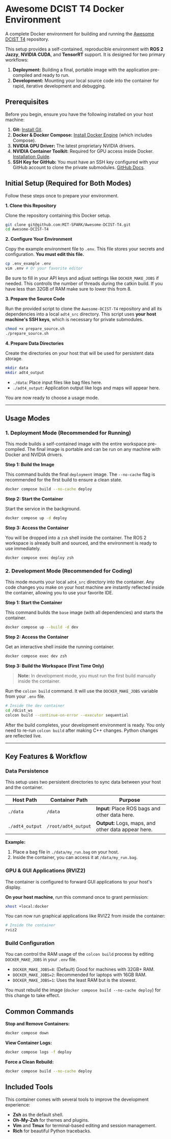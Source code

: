 # Awesome DCIST T4 Docker Environment

A complete Docker environment for building and running the [Awesome DCIST T4](https://github.com/MIT-SPARK/Awesome-DCIST-T4) repository.

This setup provides a self-contained, reproducible environment with **ROS 2 Jazzy**, **NVIDIA CUDA**, and **TensorRT** support. It is designed for two primary workflows:
1.  **Deployment:** Building a final, portable image with the application pre-compiled and ready to run.
2.  **Development:** Mounting your local source code into the container for rapid, iterative development and debugging.

## Prerequisites

Before you begin, ensure you have the following installed on your host machine:

1.  **Git:** [Install Git](https://git-scm.com/book/en/v2/Getting-Started-Installing-Git).
2.  **Docker & Docker Compose:** [Install Docker Engine](https://docs.docker.com/engine/install/) (which includes Compose).
3.  **NVIDIA GPU Driver:** The latest proprietary NVIDIA drivers.
4.  **NVIDIA Container Toolkit:** Required for GPU access inside Docker. [Installation Guide](https://docs.nvidia.com/datacenter/cloud-native/container-toolkit/latest/install-guide.html).
5.  **SSH Key for GitHub:** You must have an SSH key configured with your GitHub account to clone the private submodules. [GitHub Docs](https://docs.github.com/en/authentication/connecting-to-github-with-ssh).

## Initial Setup (Required for Both Modes)

Follow these steps once to prepare your environment.

**1. Clone this Repository**

Clone the repository containing this Docker setup.
```bash
git clone git@github.com:MIT-SPARK/Awesome-DCIST-T4.git
cd Awesome-DCIST-T4
```

**2. Configure Your Environment**

Copy the example environment file to `.env`. This file stores your secrets and configuration. **You must edit this file.**
```bash
cp .env_example .env
vim .env # Or your favorite editor
```
Be sure to fill in your API keys and adjust settings like `DOCKER_MAKE_JOBS` if needed. This controlls the number of threads during the catkin build. If you have less than 32GB of RAM make sure to lower this from 8.

**3. Prepare the Source Code**

Run the provided script to clone the `Awesome-DCIST-T4` repository and all its dependencies into a local `adt4_src` directory. This script uses **your host machine's SSH keys**, which is necessary for private submodules.
```bash
chmod +x prepare_source.sh
./prepare_source.sh
```

**4. Prepare Data Directories**

Create the directories on your host that will be used for persistent data storage.
```bash
mkdir data
mkdir adt4_output
```
-   `./data`: Place input files like bag files here.
-   `./adt4_output`: Application output like logs and maps will appear here.

You are now ready to choose a usage mode.

---

## Usage Modes

### 1. Deployment Mode (Recommended for Running)

This mode builds a self-contained image with the entire workspace pre-compiled. The final image is portable and can be run on any machine with Docker and NVIDIA drivers.

**Step 1: Build the Image**

This command builds the final `deployment` image. The `--no-cache` flag is recommended for the first build to ensure a clean state.
```bash
docker compose build --no-cache deploy
```

**Step 2: Start the Container**

Start the service in the background.
```bash
docker compose up -d deploy
```

**Step 3: Access the Container**

You will be dropped into a `zsh` shell inside the container. The ROS 2 workspace is already built and sourced, and the environment is ready to use immediately.
```bash
docker compose exec deploy zsh
```

### 2. Development Mode (Recommended for Coding)

This mode mounts your local `adt4_src` directory into the container. Any code changes you make on your host machine are instantly reflected inside the container, allowing you to use your favorite IDE.

**Step 1: Start the Container**

This command builds the `base` image (with all dependencies) and starts the container.
```bash
docker compose up --build -d dev
```

**Step 2: Access the Container**

Get an interactive shell inside the running container.
```bash
docker compose exec dev zsh
```

**Step 3: Build the Workspace (First Time Only)**

> **Note:** In development mode, you must run the first build manually inside the container.

Run the `colcon build` command. It will use the `DOCKER_MAKE_JOBS` variable from your `.env` file.
```bash
# Inside the dev container
cd /dcist_ws
colcon build --continue-on-error --executor sequential
```
After the build completes, your development environment is ready. You only need to re-run `colcon build` after making C++ changes. Python changes are reflected live.

---

## Key Features & Workflow

### Data Persistence

This setup uses two persistent directories to sync data between your host and the container.

| Host Path        | Container Path         | Purpose                                          |
| ---------------- | ---------------------- | ------------------------------------------------ |
| `./data`         | `/data`                | **Input:** Place ROS bags and other data here.   |
| `./adt4_output`  | `/root/adt4_output`    | **Output:** Logs, maps, and other data appear here. |

**Example:**
1.  Place a bag file in `./data/my_run.bag` on your host.
2.  Inside the container, you can access it at `/data/my_run.bag`.

### GPU & GUI Applications (RVIZ2)

The container is configured to forward GUI applications to your host's display.

**On your host machine**, run this command once to grant permission:
```bash
xhost +local:docker
```

You can now run graphical applications like RVIZ2 from inside the container:
```bash
# Inside the container
rviz2
```

### Build Configuration

You can control the RAM usage of the `colcon build` process by editing `DOCKER_MAKE_JOBS` in your `.env` file.

-   `DOCKER_MAKE_JOBS=8`: (Default) Good for machines with 32GB+ RAM.
-   `DOCKER_MAKE_JOBS=2`: Recommended for laptops with 16GB RAM.
-   `DOCKER_MAKE_JOBS=1`: Uses the least RAM but is the slowest.

You must rebuild the image (`docker compose build --no-cache deploy`) for this change to take effect.

## Common Commands

**Stop and Remove Containers:**
```bash
docker compose down
```

**View Container Logs:**
```bash
docker compose logs -f deploy
```

**Force a Clean Rebuild:**
```bash
docker compose build --no-cache deploy
```

## Included Tools

This container comes with several tools to improve the development experience:
-   **Zsh** as the default shell.
-   **Oh-My-Zsh** for themes and plugins.
-   **Vim** and **Tmux** for terminal-based editing and session management.
-   **Rich** for beautiful Python tracebacks.
